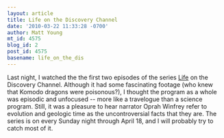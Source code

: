 ```yaml
---
layout: article
title: Life on the Discovery Channel
date: '2010-03-22 11:33:28 -0700'
author: Matt Young
mt_id: 4575
blog_id: 2
post_id: 4575
basename: life_on_the_dis
---
```

Last night, I watched the the first two episodes of the series [Life](http://dsc.discovery.com/tv/life/) on the Discovery Channel. Although it had some fascinating footage (who knew that Komodo dragons were poisonous?), I thought the program as a whole was episodic and unfocused -- more like a travelogue than a science program. Still, it was a pleasure to hear narrator Oprah Winfrey refer to evolution and geologic time as the uncontroversial facts that they are. The series is on every Sunday night through April 18, and I will probably try to catch most of it.
